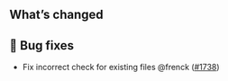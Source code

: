 ## What’s changed

## 🐛 Bug fixes

- Fix incorrect check for existing files @frenck ([#1738](https://github.com/hassio-addons/addon-node-red/pull/1738))
